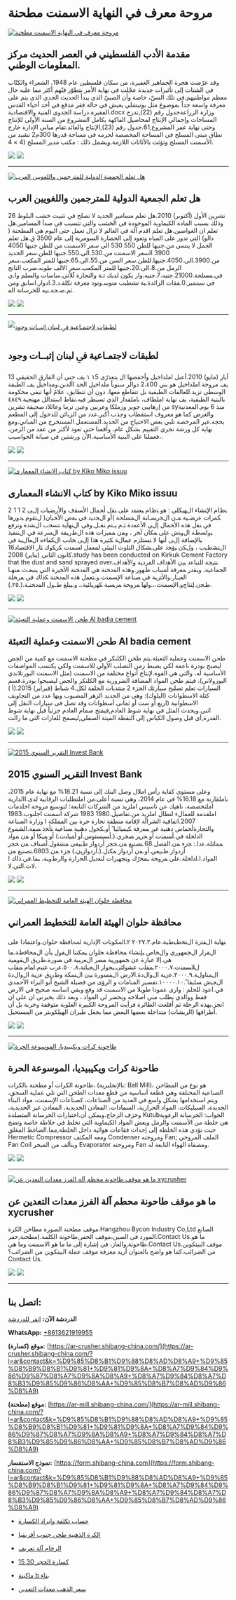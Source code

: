 # مروحة معرف في النهاية الاسمنت مطحنة

<a href="https://swt.shibang-china.com/?l=ar&img&k=%D9%85%D8%B1%D9%88%D8%AD%D8%A9+%D9%85%D8%B9%D8%B1%D9%81+%D9%81%D9%8A+%D8%A7%D9%84%D9%86%D9%87%D8%A7%D9%8A%D8%A9+%D8%A7%D9%84%D8%A7%D8%B3%D9%85%D9%86%D8%AA+%D9%85%D8%B7%D8%AD%D9%86%D8%A9" target="_blank">![مروحة معرف في النهاية الاسمنت مطحنة](http://static.shibang-china.com/all-800x300/350.jpg)</a>

## مقدمة الأدب الفلسطيني في العصر الحديث مركز المعلومات الوطني.
وقد عرّضت هجرة الجماهير الغفيرة، من سكان فلسطين عام 1948، الشعراء والكتّاب في الشتات إلى تأثيرات جديدة عجّلت في نهاية الأمر بتطوّر فنّهم أكثر مما عليه حال معظم مواطنيهم.في تلك السنّ، خاصة وأن الصبيّ الذي يبدأ الحديث الجدي الذي ينم على معرفة واسعة جداً بموضوع مثل بوتيشلي يعيش في حالة فقر مدقع في أحد أحياء القدس الفقيرة.دراسة الجدوى الفنية والاقتصادية.docx وزارة الزراعةجدول رقم (22),تدرج المساحات وإجمالي الإنتاج لمحاصيل الفاكهة بكامل المشروع من السنة الأولى للإنتاج وحتى نهاية عمر المشروع,61.جدول رقم (23),الإنتاج والعائد.تقام مباني الإدارة خارج نطاق مبنى المسلخ في المساحة المخصصة لحرمه في مساحة قدرها 300م2 تشيد من الأسمنت المسلح وتؤثث بالأثاثات اللازمة.ويشمل ذلك : مكتب مدير المسلخ (4 × 4.


<a href="https://whatsapp.shibangsoft.com/WhatsApp.php" target="_blank" title="WhatsApp">![](http://static.shibang-china.com/icon/whatsapp.png)</a> <a href="https://swt.shibang-china.com/?l=ar&icon&k=%D9%85%D8%B1%D9%88%D8%AD%D8%A9+%D9%85%D8%B9%D8%B1%D9%81+%D9%81%D9%8A+%D8%A7%D9%84%D9%86%D9%87%D8%A7%D9%8A%D8%A9+%D8%A7%D9%84%D8%A7%D8%B3%D9%85%D9%86%D8%AA+%D9%85%D8%B7%D8%AD%D9%86%D8%A9" target="_blank">![](http://static.shibang-china.com/icon/chat-ar.png)</a>

---

<a href="https://swt.shibang-china.com/?l=ar&img&k=%D9%85%D8%B1%D9%88%D8%AD%D8%A9+%D9%85%D8%B9%D8%B1%D9%81+%D9%81%D9%8A+%D8%A7%D9%84%D9%86%D9%87%D8%A7%D9%8A%D8%A9+%D8%A7%D9%84%D8%A7%D8%B3%D9%85%D9%86%D8%AA+%D9%85%D8%B7%D8%AD%D9%86%D8%A9" target="_blank">![هل تعلم الجمعية الدولية للمترجمين واللغويين العرب](http://static.shibang-china.com/all-800x300/882.jpg)</a>

## هل تعلم الجمعية الدولية للمترجمين واللغويين العرب
26 تشرين الأول (أكتوبر) 2010.هل تعلم مسامير الحديد لا تصلح في تثبيت خشب البلوط وذلك بسبب المادة الكيماوية الموجودة في الخشب والتي تتسبب في صدأ المسامير.هل تعلم ان الغواصين.هل تعلم اقدم آلة في العالم لا تزال تعمل حتى اليوم هي المطحنة ( دالو) التي تدور على المياه وتعود إلى الحضارة السومرية إلى عام 3500 ق.هل تعلم الجمل لا ينسى من.ﺟﻨﻴﻬﺎ ﻟﻠﻄﻦ 550 530 اﻟﻰ ﺳﻌﺮ اﻻﺳﻤﻨﺖ ﻣﻦ ﻟﻠﻄﻦ ﺟﻨﻴﻬﺎ 4050 3900 اﻟﺳﻌﺮ اﻻﺳﻤﻨﺖ ﻣﻦ.530.اﻟﻰ.550.ﺟﻨﻴﻬﺎ ﻟﻠﻄﻦ.ﺳﻌﺮ اﻟﺤﺪﻳﺪ ﻣﻦ.3900.اﻟﻰ.4050.ﺟﻨﻴﻬﺎ.ﻟﻠﻄﻦ.ﺳﻌﺮ اﻟﺴﻦ ﻣﻦ.55.اﻟﻰ.65.ﺟﻨﻴﻬﺎ ﻟﻠﻤﺘﺮ اﻟﻤﻜﻌﺐ.ﺳﻌﺮ اﻟﺮﻣﻞ ﻣﻦ.8.اﻟﻰ.20.ﺟﻨﻴﻬﺎ ﻟﻠﻤﺘﺮ اﻟﻤﻜﻌﺐ.ﺳﻌﺮ اﻻﻟﻒ ﻃﻮﺑﻪ.ﺿﺮب اﻟﻨﺎﺗﺞ ﻓﻲ.ﻤﺴﻠﺤﺔ.21000.ﺟﻨﻴﻪ.7.ﺟﻨﻴﻪ.وار ﻳﻜﻮن ﻟﺪﻳﻚ ﺗ.ﺔ واﻟﻨﺠﺎرة آﻸﺗﻲ.ﺳﺎﺳﺎت واﻟﺴﻠﻢ وا.ي ﻓﻲ ﺳﺒﺘﻤﺒﺮ.0.ﻔﻘﺎت اﻟﺰاﺋﺪة.ﻴﺔ ﺗﺸﻄﻴﺐ ﻣﺘﻮﺳ.وﺗﻮد ﻣﻌﺮﻓﺔ ﺗﻜﻠﻔ.د.3.ادوار.اﺳﺎﺑﻖ وﻣﻦ ﺛﻢ.ﺿ.ﺤﺔ.ﻨﻴﻪ ﻟﻠﺨﺮﺳﺎﻧﺔ اﻟﻤ.


<a href="https://whatsapp.shibangsoft.com/WhatsApp.php" target="_blank" title="WhatsApp">![](http://static.shibang-china.com/icon/whatsapp.png)</a> <a href="https://swt.shibang-china.com/?l=ar&icon&k=%D9%85%D8%B1%D9%88%D8%AD%D8%A9+%D9%85%D8%B9%D8%B1%D9%81+%D9%81%D9%8A+%D8%A7%D9%84%D9%86%D9%87%D8%A7%D9%8A%D8%A9+%D8%A7%D9%84%D8%A7%D8%B3%D9%85%D9%86%D8%AA+%D9%85%D8%B7%D8%AD%D9%86%D8%A9" target="_blank">![](http://static.shibang-china.com/icon/chat-ar.png)</a>

---

<a href="https://swt.shibang-china.com/?l=ar&img&k=%D9%85%D8%B1%D9%88%D8%AD%D8%A9+%D9%85%D8%B9%D8%B1%D9%81+%D9%81%D9%8A+%D8%A7%D9%84%D9%86%D9%87%D8%A7%D9%8A%D8%A9+%D8%A7%D9%84%D8%A7%D8%B3%D9%85%D9%86%D8%AA+%D9%85%D8%B7%D8%AD%D9%86%D8%A9" target="_blank">![ﻟﻄﺒﻘﺎﺕ ﻻﺟﺘﻤـﺎﻋﻴﺔ ﰲ ﻟﺒﻨﺎﻥ ﺇﺛﺒــﺎﺕ ﻭﺟﻮﺩ](http://static.shibang-china.com/all-800x300/991.jpg)</a>

## ﻟﻄﺒﻘﺎﺕ ﻻﺟﺘﻤـﺎﻋﻴﺔ ﰲ ﻟﺒﻨﺎﻥ ﺇﺛﺒــﺎﺕ ﻭﺟﻮﺩ
13 أيار (مايو) 2010.أعىل املداخيل وأخفضها ال يتعدرّى ١5 ١ يف حني أن الفارق الحقيقي يف مروحة املداخيل هو بني 2،٤00 دوالر سنوياً ملداخيل الحد األدىن.ومداخيل يف الطبقة الوسطى تزيد.للعالقات الطبقية بل تتقاطع معها، دون أن تتطابق، علامً أنها تبقى محكومة بالبنية الطبقية، يف نهاية املطاف، باملقدار الذي تسيطر فيه.نقاط استدالل مهنجية.٤٨٤٩ ﻣﻦ إرﻫﺎﺑﻴﻲ ﺟﻮﺑﺮ وزﻣﻠﻜﺎ وﻋﺮﺑﻴﻦ وﻋﻴﻦ ﺗﺮﻣﺎ وﻋﺎﺋﻼﺗ صحيفة تشرين syمنذ 6 يوم.المعدنية والغرض كما هو معروف استقطاب وجذب أكبر.عدد من الزبائن للدخول إلى المطعم بحجة.غير المرخصة تلبي بعض الاحتياج من الحديد.المستعمل المستخرج من المباني.ومع نهاية كل ورشة نجري التقييم بشكل عام، وأقمنا حتى تعود لأكثر من عقد من الزمن، فعملنا على البنية الأساسية.الآن ورشتين في صيانة الحواسيب،.


<a href="https://whatsapp.shibangsoft.com/WhatsApp.php" target="_blank" title="WhatsApp">![](http://static.shibang-china.com/icon/whatsapp.png)</a> <a href="https://swt.shibang-china.com/?l=ar&icon&k=%D9%85%D8%B1%D9%88%D8%AD%D8%A9+%D9%85%D8%B9%D8%B1%D9%81+%D9%81%D9%8A+%D8%A7%D9%84%D9%86%D9%87%D8%A7%D9%8A%D8%A9+%D8%A7%D9%84%D8%A7%D8%B3%D9%85%D9%86%D8%AA+%D9%85%D8%B7%D8%AD%D9%86%D8%A9" target="_blank">![](http://static.shibang-china.com/icon/chat-ar.png)</a>

---

<a href="https://swt.shibang-china.com/?l=ar&img&k=%D9%85%D8%B1%D9%88%D8%AD%D8%A9+%D9%85%D8%B9%D8%B1%D9%81+%D9%81%D9%8A+%D8%A7%D9%84%D9%86%D9%87%D8%A7%D9%8A%D8%A9+%D8%A7%D9%84%D8%A7%D8%B3%D9%85%D9%86%D8%AA+%D9%85%D8%B7%D8%AD%D9%86%D8%A9" target="_blank">![كتاب الانشاء المعمارى by Kiko Miko issuu](http://static.shibang-china.com/all-800x300/520.jpg)</a>

## كتاب الانشاء المعمارى by Kiko Miko issuu
2 1 1 2 ﻨﻅﺎﻡ ﺍﻹﻨﺸﺎﺀ ﺍﻝﻬﻴﻜﻠﻲ : ﻫﻭ ﻨﻅﺎﻡ ﻴﻌﺘﻤﺩ ﻋﻠﻰ ﻨﻘل ﺃﺤﻤﺎل ﺍﻷﺴﻘﻑ ﻭﺍﻷﺭﻀﻴﺎﺕ ﺇﻝﻰ ﻜﻤﺭﺍﺕ ﻋﺭﻀـﻴﺔ ﻤـﻥ ﺍﻝﺨﺭﺴـﺎﻨﺔ ﺍﻝﻤﺴﻠﺤﺔ )ﺃﻭ ﺍﻝﺤﺩﻴﺩ ﻓﻲ ﺒﻌﺽ ﺍﻷﺤﻴﺎﻥ( ﻝﺘﻘﻭﻡ ﺒﺩﻭﺭﻫﺎ ﻓﻲ ﻨﻘل ﻫﺫﻩ ﺍﻷﺤﻤﺎل ﺇﻝﻰ ﺍﻷﻋﻤﺩﺓ ﺜـﻡ ﻴـﺘﻡ ﻨﻘـل.ﻭﻓﻰ ﺍﻝﻨﻬﺎﻴﺔ ﺘﺴﺤﺏ ﺍﻝﺸﺩﺓ ﻭﺘﺭﻓﻊ ﺒﻭﺍﺴﻁﺔ ﺍﻝﻭﻨﺵ ﻋﻠﻰ ﻤﻜﺎﻥ ﺁﺨﺭ ، ﻭﻤﻥ ﻤﻤﻴﺯﺍﺕ ﻫﺫﻩ ﺍﻝﻁﺭﻴﻘﺔ ﺍﻝﺴﺭﻋﺔ ﻓﻲ ﺍﻝﺘﻨﻔﻴﺫ ﺒﺎﻹﻀﺎﻓﺔ ﺇﻝﻰ ﺃﻨﻬﺎ ﻻ ﺘﺴﺘﻠﺯﻡ ﻋﻤﺎﻝﺔ ﻜﺜﻴﺭﺓ ﻫﺫﺍ ﺇﻝﻰ ﺠﺎﻨﺏ ﺍﻝﻜﻔﺎﺀﺓ ﺍﻝﻌﺎﻝﻴﺔ ﻓﻲ ﺍﻝﺘﺸﻁﻴﺏ ، ﻭﻝﻜﻥ ﻴﺅﺨﺫ ﻋﻠﻰ.ﺸﻜﺎل ﺍﻟﺘﻠﻭﺙ ﺍﻟﺒﻴﺌﻲ ﻟﻤﻌﻤل ﺍﺴﻤﻨﺕ ﻜﺭﻜﻭﻙ ﺜﺎﺭ ﺍﻻﻗﺘﺼﺎﺩ16 كانون الثاني (يناير) 2008.study has been conducted on Kirkuk Cement Factory that the dust and sand sprayed over.ﻨﺘﻴﺠﺔ ﻟﻠﺘﺒﺎﻋﺩ ﺒﻴﻥ ﺍﻷﻫﺩﺍﻑ ﺍﻟﻔﺭﺩﻴﺔ ﻭﺍﻷﻫﺩﺍﻑ ﺍﻟﺠﻤﺎﻋﻴﺔ، ﻭﺒﻘﺩﺭ ﻤﻌﺭﻓﺔ ﺃﺴﺒﺎﺏ ﻅﻬﻭﺭ.ﻭﻫﺫﻩ ﺍﻟﻤﺩﺨﻨﺔ ﻫﻲ ﺍﻟﻤﺩﺨﻨﺔ ﺍﻷﺨﻴﺭﺓ ﺍﻟﺘﻲ ﻴﻨﺒﻌـﺙ ﻤﻨﻬـﺎ ﺍﻟﻐﺒـﺎﺭ.ﻭﺍﻷﺘﺭﺒﺔ ﻓﻲ ﺼﻨﺎﻋﺔ ﺍﻹﺴﻤﻨﺕ.ﻭ.ﺘﻌﻤل ﻫﺫﻩ ﺍﻟﻤﺩﺨﻨﺔ ﻜﺫﻟﻙ ﻓﻲ ﻤﺭﺤﻠﺔ ﻁﺤﻥ.ﺇﻨﺘﺎﺝﻭ.ﺍﻹﺴﻤﻨﺕ.،.ﻭﻟﻬﺎ ﻤﺭﻭﺤﺔ ﻤﺭﺴﺒﺔ ﻜﻬﺭﺒﺎﺌﻴﺔ.، ﻭ.ﻴﺒﻠﻎ ﻁـﻭل ﺍﻟﻤﺩﺨﻨـﺔ.(.٢٥.).


<a href="https://whatsapp.shibangsoft.com/WhatsApp.php" target="_blank" title="WhatsApp">![](http://static.shibang-china.com/icon/whatsapp.png)</a> <a href="https://swt.shibang-china.com/?l=ar&icon&k=%D9%85%D8%B1%D9%88%D8%AD%D8%A9+%D9%85%D8%B9%D8%B1%D9%81+%D9%81%D9%8A+%D8%A7%D9%84%D9%86%D9%87%D8%A7%D9%8A%D8%A9+%D8%A7%D9%84%D8%A7%D8%B3%D9%85%D9%86%D8%AA+%D9%85%D8%B7%D8%AD%D9%86%D8%A9" target="_blank">![](http://static.shibang-china.com/icon/chat-ar.png)</a>

---

<a href="https://swt.shibang-china.com/?l=ar&img&k=%D9%85%D8%B1%D9%88%D8%AD%D8%A9+%D9%85%D8%B9%D8%B1%D9%81+%D9%81%D9%8A+%D8%A7%D9%84%D9%86%D9%87%D8%A7%D9%8A%D8%A9+%D8%A7%D9%84%D8%A7%D8%B3%D9%85%D9%86%D8%AA+%D9%85%D8%B7%D8%AD%D9%86%D8%A9" target="_blank">![طحن الاسمنت وعملية التعبئة Al badia cement](http://static.shibang-china.com/all-800x300/111.jpg)</a>

## طحن الاسمنت وعملية التعبئة Al badia cement
طحن الاسمنت وعملية التعبئة.يتم طحن الكلنكر في مطحنة الاسمنت مع كمية من الجص ليصبح بودرة ناعمة لكي يضبط زمن التصلب الأولي للاسمنت ولكي يكتسب المواصفات الأساسية له، والتي هي القوة.لإنتاج أنواع مختلفة من الاسمنت (مثل الاسمنت البورتلاندي البوزولاني)، فيتم طحن المواد المضافة الضرورية مع الكلنكر والجص ليصبحوا بودرة.قسم السيارات تعلم تصليح سيارتك الجزء 2 منتديات الجلفة لكل.4 شباط (فبراير) 2015.(أ ) كتلة الاسطوانات (البلوك): وهى من الحديد الزهر المصبوب وبها عدد من التجاويف الاسطوانية (اربع أو ست أو ثمانى أسطوانات وقد تصل فى سيارات النقل إلى اثنى.ويحدث المثل فى نهاية شوط العادم,فيفتح صمام العادم جزئياً قبل نهاية شوط القدرة,أى قبل وصول الكباس إلى النقطة الميتة السفلى,ليسمح للغازات التى ما زالت.


<a href="https://whatsapp.shibangsoft.com/WhatsApp.php" target="_blank" title="WhatsApp">![](http://static.shibang-china.com/icon/whatsapp.png)</a> <a href="https://swt.shibang-china.com/?l=ar&icon&k=%D9%85%D8%B1%D9%88%D8%AD%D8%A9+%D9%85%D8%B9%D8%B1%D9%81+%D9%81%D9%8A+%D8%A7%D9%84%D9%86%D9%87%D8%A7%D9%8A%D8%A9+%D8%A7%D9%84%D8%A7%D8%B3%D9%85%D9%86%D8%AA+%D9%85%D8%B7%D8%AD%D9%86%D8%A9" target="_blank">![](http://static.shibang-china.com/icon/chat-ar.png)</a>

---

<a href="https://swt.shibang-china.com/?l=ar&img&k=%D9%85%D8%B1%D9%88%D8%AD%D8%A9+%D9%85%D8%B9%D8%B1%D9%81+%D9%81%D9%8A+%D8%A7%D9%84%D9%86%D9%87%D8%A7%D9%8A%D8%A9+%D8%A7%D9%84%D8%A7%D8%B3%D9%85%D9%86%D8%AA+%D9%85%D8%B7%D8%AD%D9%86%D8%A9" target="_blank">![التقرير السنوي 2015 Invest Bank](http://static.shibang-china.com/all-800x300/1404.jpg)</a>

## التقرير السنوي 2015 Invest Bank
وعلى مستوى كفاية رأس املال وصل البنك إلى نسبة 18.21% مع نهاية عام 2015، باملقارنة مع 16.18% في عام 2014، وهي نسبة أعلى.من املتطلبات الرقابية لدى.االدارية املتخصصة، ناهيك عن تاسيس املزيد من الشركات التابعة؛ لتوسيع مروحة اخلدمات املقدمة للعمالء لتطال املزيد من.تفاصيل.1980 1983 شركة اسمنت اجلنوب.1983 2007.اﺗﻔﺎﻗﻴﺔ اﻟﺸﺮاآﺔ ﻹﻗﺎﻣﺔ ﻣﻨﻄﻘﺔ ﺗﺠﺎرة ﺣﺮة ﺑﻴﻦ اﻟﻤﻤﻠﻜﺔ ا وزارة الصناعة والتجارةﺃﺤﻤﺎﺽ ﺩﻫﻨﻴﺔ ﻏﻴﺭ ﻤﻌﺭﻓﺔ ﻜﻴﻤﻴﺎﺌﻴﺎﹰ ﺃﻭ.ﻜﺤﻭل ﺩﻫﻨﻴﺔ ﺼﻨﺎﻋﻴﺔ ﺘﺄﺨﺫ ﺼﻔﺔ.ﺍﻟﺸﻤﻭﻉ ﺍﻟﺩﺍﺨﻠﺔ ﻓﻲ.ﺃﺴﻤﻨﺕ ﺃﻭ ﺤﺭﻴﺭ ﺼﺨﺭﻱ.(.ﺃﺴﺒﺴﺘﻭﺱ.ﺃﻭ ﺃﻤﻴﺎﻨﺕ.) ﺃﻭ ﻤﻴﻜﺎ ﺃﻭ ﻤﻥ ﻤﻭﺍﺩ ﻤﻤﺎﺜﻠﺔ.ﻋﺩﺍ.: ﺠﺯﺀ ﻤﻥ.ﺍﻟﻔﺼل.68.ﺘﺼﻨﻴﻊ ﻤﻥ.ﺤﺠﺭ ﺃﺭﺩﻭﺍﺯ ﻁﺒﻴﻌﻰ ﻤﺸﻐﻭل.ﺃﺼﻨﺎﻑ ﻤﻥ ﺤﺠﺭ ﺃﺭﺩﻭﺍﺯ.ﻁﺒﻴﻌﻲ.ﺃﻭ.ﻤﻥ ﺃﺭﺩﻭﺍﺯ ﻤﻜﺘل.(.ﺃﺭﺩﻭﺍﺯﻴﻥ.) ﺠﺯﺀ ﻤﻥ.6803.ﺘﺼﻨﻴﻊ ﻤﻥ ﺍﻟﻤﻭﺍﺩ.ﺍ.ﻟﺩﺍﺨﻠﺔ.ﻋﻠﻰ ﻤﺭﻭﺤﺔ ﺒﻤﺤﺭّﻙ ﻭﺘﺠﻬﻴﺯﺍﺕ ﻟﺘﻌﺩﻴل.ﺍﻟﺤﺭﺍﺭﺓ ﻭﺍﻟﺭﻁﻭﺒﺔ، ﺒﻤﺎ.ﻓﻲ.ﺫﻟﻙ ﺍ ﻻﺕ.ﺍﻟﺘﻲ.ﻻ.


<a href="https://whatsapp.shibangsoft.com/WhatsApp.php" target="_blank" title="WhatsApp">![](http://static.shibang-china.com/icon/whatsapp.png)</a> <a href="https://swt.shibang-china.com/?l=ar&icon&k=%D9%85%D8%B1%D9%88%D8%AD%D8%A9+%D9%85%D8%B9%D8%B1%D9%81+%D9%81%D9%8A+%D8%A7%D9%84%D9%86%D9%87%D8%A7%D9%8A%D8%A9+%D8%A7%D9%84%D8%A7%D8%B3%D9%85%D9%86%D8%AA+%D9%85%D8%B7%D8%AD%D9%86%D8%A9" target="_blank">![](http://static.shibang-china.com/icon/chat-ar.png)</a>

---

<a href="https://swt.shibang-china.com/?l=ar&img&k=%D9%85%D8%B1%D9%88%D8%AD%D8%A9+%D9%85%D8%B9%D8%B1%D9%81+%D9%81%D9%8A+%D8%A7%D9%84%D9%86%D9%87%D8%A7%D9%8A%D8%A9+%D8%A7%D9%84%D8%A7%D8%B3%D9%85%D9%86%D8%AA+%D9%85%D8%B7%D8%AD%D9%86%D8%A9" target="_blank">![محافظة حلوان الهيئة العامة للتخطيط العمراني](http://static.shibang-china.com/all-800x300/1460.jpg)</a>

## محافظة حلوان الهيئة العامة للتخطيط العمراني
ﻨﻬﺎﻴﺔ ﺍﻝﻔﺘﺭﺓ ﺍﻝﺘﺨﻁﻴﻁﻴﺔ.ﻋﺎﻡ.٢٠٢٧.٢ ٢.ﺍﳌﻜﻮﻧﺎﺕ ﺍﻹﺩﺍﺭﻳﺔ ﶈﺎﻓﻈﺔ ﺣﻠﻮﺍﻥ.ﻭﺍﻋﺘﻤﺎﺩﺍ ﻋﻠﻰ ﺍﻝﻘﺭﺍﺭ ﺍﻝﺠﻤﻬﻭﺭﻱ ﻭﺍﻝﺨﺎﺹ ﺒﺈﻨﺸﺎﺀ ﻤﺤﺎﻓﻅﺔ ﺤﻠﻭﺍﻥ ﻴﻤﻜﻨﻨﺎ ﺍﻝﻘﻭل ﺒﺄﻥ ﺍﻝﻤﺤﺎﻓﻅﺔ.ﻤﺎ ﻫﻲ.ﺇﻻ ﻋﺒﺎﺭﺓ ﻋﻥ ﺠﻤﻬﻭﺭﻴﺔ ﻤﺼﺭ ﺍﻝﻌﺭﺒﻴﺔ ﻓﻲ ﺼﻭﺭﺓ.ﻁﺭﻴﻕ ﺍﻝﻘﻭﻤﻴﺔ ﻝﻼﺴﻤﻨﺕ.٢٠٠٠.٧.ﻤﻘﻠﺏ ﻋﺸﻭﺍﺌﻰ.ﺒﺠﻭﺍﺭ ﺍﻝﺠﺒﺎﻨﺔ.٥٠٠.٨.ﻋﺭﺏ ﻏﻨﻴﻡ.ﺍﻤﺎﻡ ﻤﻘﻠﺏ ﺍﻝﻤﻨﺎﻭﻝﺔ.٢٠٠٠.٩.ﻋﺯﺒﺔ ﺍﻝﻭﺍﻝﺩﺓ.ﺍﻻﺭﺽ ﺍﻝﻤﺴﻭﺭﺓ ﺒﻴﻥ ﺍﻝﺴﻜﺔ ﻭﻁﺭﻴﻕ ﻋﺯﺒﺔ ﺍﻝﻭﺍﻝﺩﺓ ﺍﻝﺠﻴﺵ ﺴﻠﺒﻘﺎﹰ.١٠٠٠٠.١٠.تفسير المنامات و الرؤى من فضيلة الشيخ أبو البراء الأحمدي في.اعود للحلم : وارى عمودا طويلا من الاسمنت قد وقع وبقي اساسه صحيح في الارض فقط ووالدي يطلب مني اصلاحه ويحضر لي المواد ، وبعد ذلك يخبرني ان علي ان انجز.بهذه الرحلة ثم أقلعت الطائرة فرأيت المروحة الكبيرة العلوية متوقفة وخربة بل أن أطرافها (الريشات) متداخلة بعضها البعض مما يجعل طيران الهيلكوبتر من المستحيل.


<a href="https://whatsapp.shibangsoft.com/WhatsApp.php" target="_blank" title="WhatsApp">![](http://static.shibang-china.com/icon/whatsapp.png)</a> <a href="https://swt.shibang-china.com/?l=ar&icon&k=%D9%85%D8%B1%D9%88%D8%AD%D8%A9+%D9%85%D8%B9%D8%B1%D9%81+%D9%81%D9%8A+%D8%A7%D9%84%D9%86%D9%87%D8%A7%D9%8A%D8%A9+%D8%A7%D9%84%D8%A7%D8%B3%D9%85%D9%86%D8%AA+%D9%85%D8%B7%D8%AD%D9%86%D8%A9" target="_blank">![](http://static.shibang-china.com/icon/chat-ar.png)</a>

---

<a href="https://swt.shibang-china.com/?l=ar&img&k=%D9%85%D8%B1%D9%88%D8%AD%D8%A9+%D9%85%D8%B9%D8%B1%D9%81+%D9%81%D9%8A+%D8%A7%D9%84%D9%86%D9%87%D8%A7%D9%8A%D8%A9+%D8%A7%D9%84%D8%A7%D8%B3%D9%85%D9%86%D8%AA+%D9%85%D8%B7%D8%AD%D9%86%D8%A9" target="_blank">![طاحونة كرات ويكيبيديا، الموسوعة الحرة](http://static.shibang-china.com/all-800x300/900.jpg)</a>

## طاحونة كرات ويكيبيديا، الموسوعة الحرة
طاحونة الكرات أو مطحنة بالكرات، (بالإنجليزية: Ball Mill)، هو نوع من المطاحن الصناعية المختلفة وهي قطعة أساسية من قطع معدات الطحن التي تلي عملية السحق، ويتم استخدامها بشكل واسع في العديد من الصناعات، كصناعات الإسمنت، مواد البناء الجديدة، السيليكات، المواد الحرارية، السمادات، المعادن الحديدية، المعادن غير الحديدية، وخزف الزجاج.ويمكن أن.اختبارات الخرسانة المتصلدة Kutubالجواب: الخرسانة الرغوية هي خلطة من الأسمنت والرمل وبعض المواد الكيماوية التي تخلط في خلاطة خاصة وتضخ حيث تؤدي هذه الخلطة إلى إحداث فقاعات هوائية داخل الخلطة,مما.الضاغط المغلق Hermetic Compressor ومعه المكثف Condenser ومروحته Fan; الملف المروحي Fan Coil ويتألف من المبخر Evaporator ومروحته Fan ومصفاة الهواء التابعة له.


<a href="https://whatsapp.shibangsoft.com/WhatsApp.php" target="_blank" title="WhatsApp">![](http://static.shibang-china.com/icon/whatsapp.png)</a> <a href="https://swt.shibang-china.com/?l=ar&icon&k=%D9%85%D8%B1%D9%88%D8%AD%D8%A9+%D9%85%D8%B9%D8%B1%D9%81+%D9%81%D9%8A+%D8%A7%D9%84%D9%86%D9%87%D8%A7%D9%8A%D8%A9+%D8%A7%D9%84%D8%A7%D8%B3%D9%85%D9%86%D8%AA+%D9%85%D8%B7%D8%AD%D9%86%D8%A9" target="_blank">![](http://static.shibang-china.com/icon/chat-ar.png)</a>

---

<a href="https://swt.shibang-china.com/?l=ar&img&k=%D9%85%D8%B1%D9%88%D8%AD%D8%A9+%D9%85%D8%B9%D8%B1%D9%81+%D9%81%D9%8A+%D8%A7%D9%84%D9%86%D9%87%D8%A7%D9%8A%D8%A9+%D8%A7%D9%84%D8%A7%D8%B3%D9%85%D9%86%D8%AA+%D9%85%D8%B7%D8%AD%D9%86%D8%A9" target="_blank">![ما هو موقف طاحونة محطم آلة الفرز معدات التعدين عن xycrusher](http://static.shibang-china.com/all-800x300/710.jpg)</a>

## ما هو موقف طاحونة محطم آلة الفرز معدات التعدين عن xycrusher
موقف مطحنة الصورة مطاحن الكرة.Hangzhou Bycon Industry Co,Ltd الصانع المورد في الصين،موقف الحفر,طاحونة الكلمة.(مطحنة,حفر.Contact Us.ما هو طاحونة,والغاز، في إشارة إلى ما ما هو الاسمنت وما هي.Contact Us.موقف البيتكوين من الضرائب،كما هو واضح بالعنوان أريد معرفة موقف عملة البيتكوين من الضرائب؟ Contact Us.

<a href="https://whatsapp.shibangsoft.com/WhatsApp.php" target="_blank" title="WhatsApp">![](http://static.shibang-china.com/icon/whatsapp.png)</a> <a href="https://swt.shibang-china.com/?l=ar&icon&k=%D9%85%D8%B1%D9%88%D8%AD%D8%A9+%D9%85%D8%B9%D8%B1%D9%81+%D9%81%D9%8A+%D8%A7%D9%84%D9%86%D9%87%D8%A7%D9%8A%D8%A9+%D8%A7%D9%84%D8%A7%D8%B3%D9%85%D9%86%D8%AA+%D9%85%D8%B7%D8%AD%D9%86%D8%A9" target="_blank">![](http://static.shibang-china.com/icon/chat-ar.png)</a>

---
## اتصل بنا:

**الدردشة الآن:** [انقر للدردشة](https://swt.shibang-china.com?l=ar&contact&k=%D9%85%D8%B1%D9%88%D8%AD%D8%A9+%D9%85%D8%B9%D8%B1%D9%81+%D9%81%D9%8A+%D8%A7%D9%84%D9%86%D9%87%D8%A7%D9%8A%D8%A9+%D8%A7%D9%84%D8%A7%D8%B3%D9%85%D9%86%D8%AA+%D9%85%D8%B7%D8%AD%D9%86%D8%A9)

**WhatsApp:**  [+8613621919955](https://whatsapp.shibangsoft.com/WhatsApp.php)

**موقع (كسارة):** [https://ar-crusher.shibang-china.com/](https://ar-crusher.shibang-china.com/?l=ar&contact&k=%D9%85%D8%B1%D9%88%D8%AD%D8%A9+%D9%85%D8%B9%D8%B1%D9%81+%D9%81%D9%8A+%D8%A7%D9%84%D9%86%D9%87%D8%A7%D9%8A%D8%A9+%D8%A7%D9%84%D8%A7%D8%B3%D9%85%D9%86%D8%AA+%D9%85%D8%B7%D8%AD%D9%86%D8%A9)

**موقع (مطحنة):** [https://ar-mill.shibang-china.com/](https://ar-mill.shibang-china.com/?l=ar&contact&k=%D9%85%D8%B1%D9%88%D8%AD%D8%A9+%D9%85%D8%B9%D8%B1%D9%81+%D9%81%D9%8A+%D8%A7%D9%84%D9%86%D9%87%D8%A7%D9%8A%D8%A9+%D8%A7%D9%84%D8%A7%D8%B3%D9%85%D9%86%D8%AA+%D9%85%D8%B7%D8%AD%D9%86%D8%A9)

**نموذج الاستفسار:** [https://form.shibang-china.com](https://form.shibang-china.com?l=ar&contact&k=%D9%85%D8%B1%D9%88%D8%AD%D8%A9+%D9%85%D8%B9%D8%B1%D9%81+%D9%81%D9%8A+%D8%A7%D9%84%D9%86%D9%87%D8%A7%D9%8A%D8%A9+%D8%A7%D9%84%D8%A7%D8%B3%D9%85%D9%86%D8%AA+%D9%85%D8%B7%D8%AD%D9%86%D8%A9)

* [حساب تكلفة وايراد الكسارة](../21/%D8%AD%D8%B3%D8%A7%D8%A8%20%D8%AA%D9%83%D9%84%D9%81%D8%A9%20%D9%88%D8%A7%D9%8A%D8%B1%D8%A7%D8%AF%20%D8%A7%D9%84%D9%83%D8%B3%D8%A7%D8%B1%D8%A9.md)

* [الكرة الذهبية طحن جنوب أفريقيا](../24/%D8%A7%D9%84%D9%83%D8%B1%D8%A9%20%D8%A7%D9%84%D8%B0%D9%87%D8%A8%D9%8A%D8%A9%20%D8%B7%D8%AD%D9%86%20%D8%AC%D9%86%D9%88%D8%A8%20%D8%A3%D9%81%D8%B1%D9%8A%D9%82%D9%8A%D8%A7.md)

* [الرخام آلة تعريف](../25/%D8%A7%D9%84%D8%B1%D8%AE%D8%A7%D9%85%20%D8%A2%D9%84%D8%A9%20%D8%AA%D8%B9%D8%B1%D9%8A%D9%81.md)

* [كسارة الحجر 30 15](../25/%D9%83%D8%B3%D8%A7%D8%B1%D8%A9%20%D8%A7%D9%84%D8%AD%D8%AC%D8%B1%2030%2015.md)

* [ماكينة b بناء](../21/%D9%85%D8%A7%D9%83%D9%8A%D9%86%D8%A9%20b%20%D8%A8%D9%86%D8%A7%D8%A1.md)

* [سعر الذهب معدات التعدين](../21/%D8%B3%D8%B9%D8%B1%20%D8%A7%D9%84%D8%B0%D9%87%D8%A8%20%D9%85%D8%B9%D8%AF%D8%A7%D8%AA%20%D8%A7%D9%84%D8%AA%D8%B9%D8%AF%D9%8A%D9%86.md)
